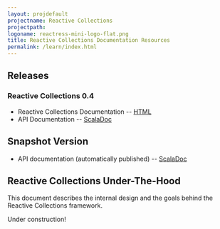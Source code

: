 ```yaml
---
layout: projdefault
projectname: Reactive Collections
projectpath: 
logoname: reactress-mini-logo-flat.png
title: Reactive Collections Documentation Resources
permalink: /learn/index.html
---
```




## Releases


### Reactive Collections 0.4

- Reactive Collections Documentation -- [HTML](/reactive-collections/docs/0.4/)
- API Documentation -- [ScalaDoc](http://storm-enroute.com/apidocs/final/reactive-collections/0.4/api)


## Snapshot Version

- API documentation (automatically published) -- [ScalaDoc](http://storm-enroute.com/apidocs/reactive-collections/api)


## Reactive Collections Under-The-Hood

This document describes the internal design and the goals behind the Reactive Collections framework.

Under construction!

